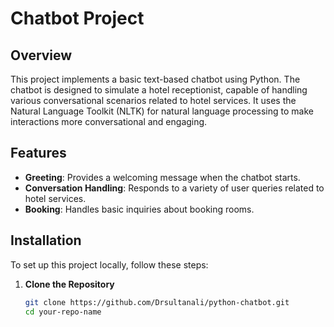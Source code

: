 # Chatbot Project

## Overview

This project implements a basic text-based chatbot using Python. The chatbot is designed to simulate a hotel receptionist, capable of handling various conversational scenarios related to hotel services. It uses the Natural Language Toolkit (NLTK) for natural language processing to make interactions more conversational and engaging.

## Features

- **Greeting**: Provides a welcoming message when the chatbot starts.
- **Conversation Handling**: Responds to a variety of user queries related to hotel services.
- **Booking**: Handles basic inquiries about booking rooms.

## Installation

To set up this project locally, follow these steps:

1. **Clone the Repository**

   ```bash
   git clone https://github.com/Drsultanali/python-chatbot.git
   cd your-repo-name
